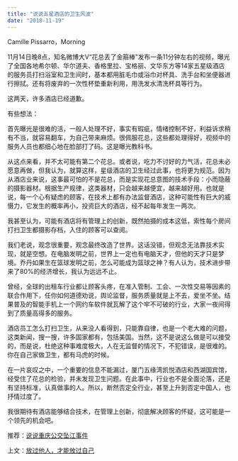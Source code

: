 ```yaml
---
title: "说说五星酒店的卫生风波"
date: "2018-11-19"
---
```


Camille Pissarro，Morning

11月14日晚8点，知名微博大V“花总丢了金箍棒”发布一条11分钟左右的视频，曝光了全国各地希尔顿、华尔道夫、香格里拉、宝格丽、文华东方等14家五星级酒店的服务员打扫浴室和卫生间时，基本都用脏毛巾或浴巾对杯具、洗手台和坐便器进行擦拭。还有将废弃的一次性杯垫重新利用，用洗发水清洗杯具等行为。

这两天，许多酒店已经道歉。

有些想法：

首先曝光是很难的活，一般人处理不好，事实有瑕疵，情绪控制不好，利益诉求稍有不当，就容易翻车，为自己带来麻烦。很佩服花总，这些都处理得好，视频中的服务人员也都细心地在脸部打了码。这是曝光教科书。

从这点来看，并不太可能有第二个花总。或者说，吃力不讨好的力气活，花总未必愿意再做，但我认为，就算这样，星级酒店的卫生经过此事，也将更为规范。因为从酒店业来说，这事最可怕的不是花总，而是实现花总意图的技术手段：小而隐蔽的摄影器材。根据生产规律，这类器材，只会越来越便宜，越来越好用。也就是说，每一个心有疑虑的顾客，在技术上都有办法监督酒店，这种可能性有巨大的威慑力，它发生的概率再小，投资巨大的酒店，经不起每年发生一两次。

我甚至认为，可能有酒店将有管理上的创新，既然拍摄的成本这低，索性每个房间打扫卫生都摄影存档，入住的顾客可以查阅。

我们老说，观念很重要，观念最终改造了世界。这话没错，但观念无法靠技术实现，就是空想。在电脑发明之前，世界上一定也有电脑天才，但他的天才只是梦境。乔丹如果生在篮球发明之前，怎么可能成为篮球之神？有人认为，技术进步带来了80%的经济增长，我认为远远不止。

曾经，全球的出租车行业都让顾客头疼，在准入管制、工会、一次性交易等因素的联合作用下，任你如何道德劝说，舆论监督，服务质量就是上不去，爱坐不坐。结果普及的智能手机上一个网约车软件就瓦解了这个牢不可破的行业，大家一夜间得到了质量高得多的服务。

酒店员工怎么打扫卫生，从来没人看得到，只能靠自律，也是一个老大难的问题，这类新闻，搜一搜，许多国家都有，包括美国。当然，这不是说这么做是可以接受的，而是说，杜绝这种事难度极大，人在无监督的情况下，不犯错误，是很难的。你在自己家做卫生，都有马虎的时候。

在一片哀叹之中，一个重要的信息不能漏过，厦门五缘湾凯悦酒店和西湖国宾馆，经受住了花总的检验，并未发现卫生问题。在此事中，行业也不是全面沦落，还是有坚持标准，认真做事的人。所以，断然否定全行业，甚至上升到否定中国人，也抒情过度了。

我很期待有酒店能够结合技术，在管理上创新，彻底解决顾客的怀疑，这可能是一个领先的机会吧。

推荐：[说说重庆公交坠江事件](http://mp.weixin.qq.com/s?__biz=MjM5NDU0Mjk2MQ==&mid=2651631390&idx=1&sn=336fc4ca47723ac85613bd97377ecc13&chksm=bd7e2b008a09a216d518547ef675b5e28ab642935b564805d48e630a7c09050bd1e27c86d839&scene=21#wechat_redirect)

上文：[放过他人，才能放过自己](http://mp.weixin.qq.com/s?__biz=MjM5NDU0Mjk2MQ==&mid=2651631542&idx=1&sn=a5441bb49f4fea02d3c13ac3e743f909&chksm=bd7e2ba88a09a2be2ce9eb9bf3f4559a58cf9c4484d8f5bf50ed0dd7422c6b6c870488eac718&scene=21#wechat_redirect)
